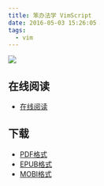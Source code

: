 ```yaml
---
title: 笨办法学 VimScript
date: 2016-05-03 15:26:05
tags:
  - vim
---
```


![](https://ek8whxe.cloudimg.io/s/width/226/https://www.gitbook.com/cover/book/huhuang03/learnvimscriptthehardway.jpg)

<!--more-->

## 在线阅读 ##

+ [在线阅读](https://www.gitbook.com/book/huhuang03/learnvimscriptthehardway/details)

## 下载 ##

+ [PDF格式](https://www.gitbook.com/download/pdf/book/huhuang03/learnvimscriptthehardway)
+ [EPUB格式](https://www.gitbook.com/download/epub/book/huhuang03/learnvimscriptthehardway)
+ [MOBI格式](https://www.gitbook.com/download/mobi/book/huhuang03/learnvimscriptthehardway)
